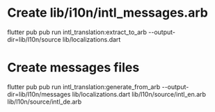 # Create lib/i10n/intl_messages.arb

flutter pub pub run intl_translation:extract_to_arb --output-dir=lib/l10n/source lib/localizations.dart

# Create messages files

flutter pub pub run intl_translation:generate_from_arb --output-dir=lib/l10n/messages lib/localizations.dart lib/l10n/source/intl_en.arb lib/l10n/source/intl_de.arb

